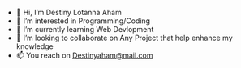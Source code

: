 - 👋 Hi, I’m Destiny Lotanna Aham
- 👀 I’m interested in Programming/Coding
- 🌱 I’m currently learning Web Devlopment
- 💞️ I’m looking to collaborate on Any Project that help enhance my knowledge
- 📫 You reach on Destinyaham@mail.com 

<!---
Lotannaaham/Lotannaaham is a ✨ special ✨ repository because its `README.md` (this file) appears on your GitHub profile.
You can click the Preview link to take a look at your changes.
--->
